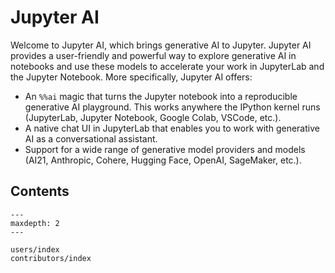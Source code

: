 # Jupyter AI

Welcome to Jupyter AI, which brings generative AI to Jupyter. Jupyter AI provides a user-friendly 
and powerful way to explore generative AI in notebooks and use these models to accelerate
your work in JupyterLab and the Jupyter Notebook. More specifically, Jupyter AI offers:

* An `%%ai` magic that turns the Jupyter notebook into a reproducible generative AI playground.
  This works anywhere the IPython kernel runs (JupyterLab, Jupyter Notebook, Google Colab, VSCode, etc.).
* A native chat UI in JupyterLab that enables you to work with generative AI as a conversational assistant.
* Support for a wide range of generative model providers and models
  (AI21, Anthropic, Cohere, Hugging Face, OpenAI, SageMaker, etc.).

## Contents

```{toctree}
---
maxdepth: 2
---

users/index
contributors/index
```